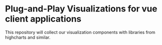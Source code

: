 # Plug-and-Play Visualizations for vue client applications

This repository will collect our visualization components with libraries from highcharts and similar.

